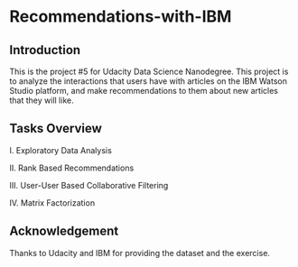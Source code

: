 # Recommendations-with-IBM

## Introduction
This is the project #5 for Udacity Data Science Nanodegree. This project is to analyze the interactions that users have with articles on the IBM Watson Studio platform, and make recommendations to them about new articles that they will like.

## Tasks Overview

I. Exploratory Data Analysis

II. Rank Based Recommendations

III. User-User Based Collaborative Filtering

IV. Matrix Factorization

## Acknowledgement
Thanks to Udacity and IBM for providing the dataset and the exercise.
